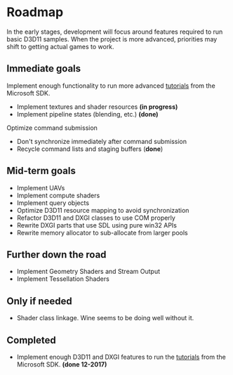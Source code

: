 # Roadmap
In the early stages, development will focus around features required to run basic D3D11 samples. When the project is more advanced, priorities may shift to getting actual games to work.

## Immediate goals
Implement enough functionality to run more advanced [tutorials](https://github.com/walbourn/directx-sdk-samples/tree/master/Direct3D11TutorialsFX11) from the Microsoft SDK.
- Implement textures and shader resources **(in progress)**
- Implement pipeline states (blending, etc.) **(done)**

Optimize command submission
- Don't synchronize immediately after command submission
- Recycle command lists and staging buffers (**done**)

## Mid-term goals
- Implement UAVs
- Implement compute shaders
- Implement query objects
- Optimize D3D11 resource mapping to avoid synchronization
- Refactor D3D11 and DXGI classes to use COM properly
- Rewrite DXGI parts that use SDL using pure win32 APIs
- Rewrite memory allocator to sub-allocate from larger pools

## Further down the road
- Implement Geometry Shaders and Stream Output
- Implement Tessellation Shaders

## Only if needed
- Shader class linkage. Wine seems to be doing well without it.

## Completed
- Implement enough D3D11 and DXGI features to run the [tutorials](https://github.com/walbourn/directx-sdk-samples/tree/master/Direct3D11Tutorials) from the Microsoft SDK. **(done 12-2017)**
